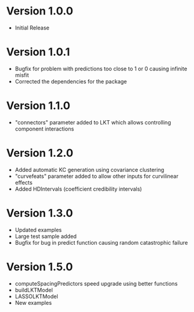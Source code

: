 # Version 1.0.0
* Initial Release
  
# Version 1.0.1
* Bugfix for problem with predictions too close to 1 or 0 causing infinite misfit
* Corrected the dependencies for the package

# Version 1.1.0
* "connectors" parameter added to LKT which allows controlling component interactions
  
# Version 1.2.0
* Added automatic KC generation using covariance clustering
* "curvefeats" parameter added to allow other inputs for curvilinear effects
* Added HDIntervals (coefficient credibility intervals)

# Version 1.3.0
* Updated examples
* Large test sample added
* Bugfix for bug in predict function causing random catastrophic failure

# Version 1.5.0
* computeSpacingPredictors speed upgrade using better functions
* buildLKTModel
* LASSOLKTModel
* New examples
